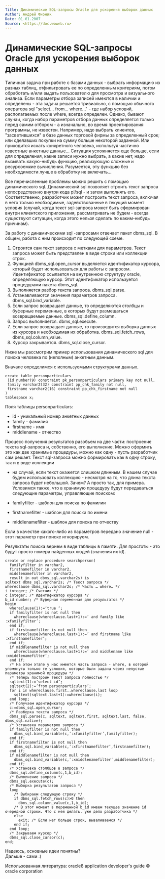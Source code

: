 ```yaml
---
Title: Динамические SQL-запросы Oracle для ускорения выборок данных
Author: Андрей Фионик
Date: 01.01.2007
Source: <https://doc.woweb.ru>
---
```



Динамические SQL-запросы Oracle для ускорения выборок данных
============================================================

Типичная задача при работе с базами данных - выбрать информацию из
разных таблиц, отфильтровать ее по определенным критериям, потом
обработать и/или выдать пользователю для просмотра и визуального
анализа. Если параметры отбора записей имеются в наличии и определены -
эта задача решается тривиально, с помощью обычного оператора sql
"select... from... where..." - где набор условий, располагаемых после
where, всегда определен. Однако, бывают случаи, когда набор параметров
отбора данных определяется только перед самим отбором - а изначально, во
время проектирования программы, не известен.
Например, надо выбрать клиентов, "засветившихся" в базе данных торговой
фирмы за определенный срок; или сделавших покупки на сумму больше
некоторой заданной.
Или приходится искать конкретного человека, используя частично известные
анкетные данные...
Ситуация усложняется еще больше, если для определения, какие записи
нужно выбрать, а какие нет, надо вызывать какую-нибудь функцию,
реализующую сложные и ресурсоемкие вычисления. Разумеется, эту функцию
без необходимости лучше в обработку не включать...

Все перечисленные проблемы можно решить с помощью динамического sql.
Динамический sql позволяет строить текст запроса непосредственно внутри
кода pl/sql - и затем выполнять его. Соответственно, разработчик может
построить текст запроса, включая в него только необходимые,
задействованные в текущий момент условия (случай, когда текст
sql-запроса может быть сформирован внутри клиентского приложения,
рассматривать не будем - всегда существуют ситуации, когда этого нельзя
сделать по каким-нибудь причинам).

За работу с динамическими sql -запросами отвечает пакет dbms\_sql. В
общем, работа с ним происходит по следующей схеме.

1. Строится сам текст запроса с метками для параметров. Текст запроса
может быть представлен в виде строки или коллекции строк.
2. Функцией dbms\_sql.open\_cursor выделяется идентификатор курсора,
который будет использоваться для работы с запросом. Идентификатор
ссылается на внутреннюю структуру oracle, определяющую курсор. Этот
идентификатор используется процедурами пакета dbms\_sql.
3. Выполняется разбор текста запроса. dbms\_sql.parse.
4. Устанавливаются значения параметров запроса.
dbms\_sql.bind\_variable.
5. Если запрос возвращает данные, то определяются столбцы и буферные
переменные, в которых будут размещаться возвращаемые данные.
dbms\_sql.define\_column.
6. Запрос выполняется. dbms\_sql.execute.
7. Если запрос возвращает данные, то производится выборка данных из
курсора и необходимая их обработка. dbms\_sql.fetch\_rows,
dbms\_sql.column\_value.
8. Курсор закрывается. dbms\_sql.close\_cursor.

Ниже мы рассмотрим пример использования динамического sql для поиска
человека по (неполным) анкетным данным.

Вначале определимся с используемыми структурами данных.

    create table personparticulars
     (id number(9) constraint pk_personparticulars primary key not null,
     family varchar2(32) constraint pp_chk_family not null,
     firstname varchar2(16) constraint pp_chk_firstname not null
    )
    tablespace x;

Поля таблицы personparticulars:

- id - уникальный номер анкетных данных
- family - фамилия
- firstname - имя
- middlename - отчество

Процесс получения результатов разобьем на две части: построение текста
sql-запроса и, собственно, его выполнение. Можно оформить это как две
хранимые процедуры, можно как одну - пусть разработчик сам решает. Текст
sql-запроса можно формировать как в одну строку, так и в виде коллекции
- на случай, если текст окажется слишком длинным. В нашем случае будем
использовать коллекцию - несмотря на то, что длина текста запроса будет
небольшой. Зачем? А просто так, для примера.
Условимся также, что в хранимую процедуру будут передаваться следующие
параметры, управляющие поиском:

- familyfilter - шаблон для поиска по фамилии
- firstnamefilter - шаблон для поиска по имени
- middlenamefilter - шаблон для поиска по отчеству

Если в качестве какого-либо из параметров передано значение null - этот
параметр при поиске игнорируем.

Результаты поиска вернем в виде таблицы в памяти. Для простоты - это
будут просто номера найденных людей (значения их id).

    create or replace procedure searchperson(
      familyfilter in varchar2, 
      firstnamefilter in varchar2, 
      middlenamefilter in varchar2, 
      result in out dbms_sql.varchar2s) is
    sqltext dbms_sql.varchar2s; /* Текст запроса */
    whereclause dbms_sql.varchar2s; /* Часть … where… */
    i integer; /* Счетчик */
    c integer; /* Идентификатор курсора */
    b_id number; /* Буферная переменная для результатов */
    begin
      whereclause(1):=’true ‘;
      if familyfilter is not null then
        whereclause(whereclause.last+1):=’ and family like :xfamilyfilter’;
      end if;
      if firstnamefilter is not null then
        whereclause(whereclause.last+1):=’ and firstname like :xfirstnamefilter’;
      end if;
      if middlenamefilter is not null then
        whereclause(whereclause.last+1):=’ and middlename like :xmiddlenamefilter’;
      end if;
      /* На этом этапе у нас имеется часть запроса - where, в которой упомянуты только те условия, которые были заданы через непустые параметры хранимой процедуры */
      /* Теперь построим текст запроса полностью */
      sqltext(1):=’select id’;
      sqltext(2):=’from personparticulars’;
      for i in whereclause.first..whereclause.last loop
        sqltext(sqltext.last+1):=whereclause(i);
      end loop;
      /* Получаем идентификатор курсора */
      c:=dbms_sql.open_cursor;
      /* Разборка текста запроса */
      dbms_sql.parse(c, sqltext, sqltext.first, sqltext.last, false, dbms_sql.native);
      /* Установка параметров запроса */
      if familyfilter is not null then
        dbms_sql.bind_variable(c,’:xfamilyfilter’,familyfilter);
      end if;
      if firstnamefilter is not null then
        dbms_sql.bind_variable(c,’:xfirstnamefilter’,firstnamefilter);
      end if;
      if middlenamefilter is not null then
        dbms_sql.bind_variable(c,’:xmiddlenamefilter’,middlenamefilter);
      end if;
      /* Установка столбцов в запросе */
      dbms_sql.define_column(c,1,b_id);
      /* Выполнение запроса */
      dbms_sql.execute(c);
      /* Выборка результатов запроса */
      loop
        /* Выбираем следующую строку */
        if dbms_sql.fetch_rows(c)>0 then
          dbms_sql.column_value(c,1,b_id);
        /* В этот момент в переменной b_id имеем текущее значение id очередной строки. Что с ней делать, уже дело разработчика */
        else
          exit; /* Если нет больше строк, вываливаемся */
        end if;
      end loop;
      /* Закрываем курсор */
      dbms_sql.close_cursor(c);
    end; 

Надеюсь, основные идеи понятны?  
Дальше - сами :)

Использованная литература: oracle8 application developer's guide
© oracle corporation

